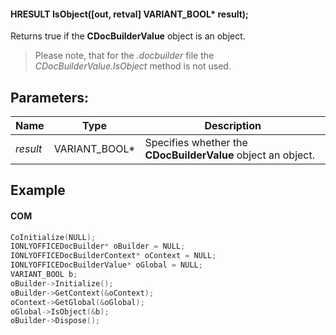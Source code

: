 #### HRESULT IsObject(\[out, retval] VARIANT\_BOOL\* result);

Returns true if the **CDocBuilderValue** object is an object.

> Please note, that for the *.docbuilder* file the *CDocBuilderValue.IsObject* method is not used.

## Parameters:

| Name     | Type            | Description                                                  |
| -------- | --------------- | ------------------------------------------------------------ |
| *result* | VARIANT\_BOOL\* | Specifies whether the **CDocBuilderValue** object an object. |

## Example

#### COM

```c++
CoInitialize(NULL);
IONLYOFFICEDocBuilder* oBuilder = NULL;
IONLYOFFICEDocBuilderContext* oContext = NULL;
IONLYOFFICEDocBuilderValue* oGlobal = NULL;
VARIANT_BOOL b;
oBuilder->Initialize();
oBuilder->GetContext(&oContext);
oContext->GetGlobal(&oGlobal);
oGlobal->IsObject(&b);
oBuilder->Dispose();
```
